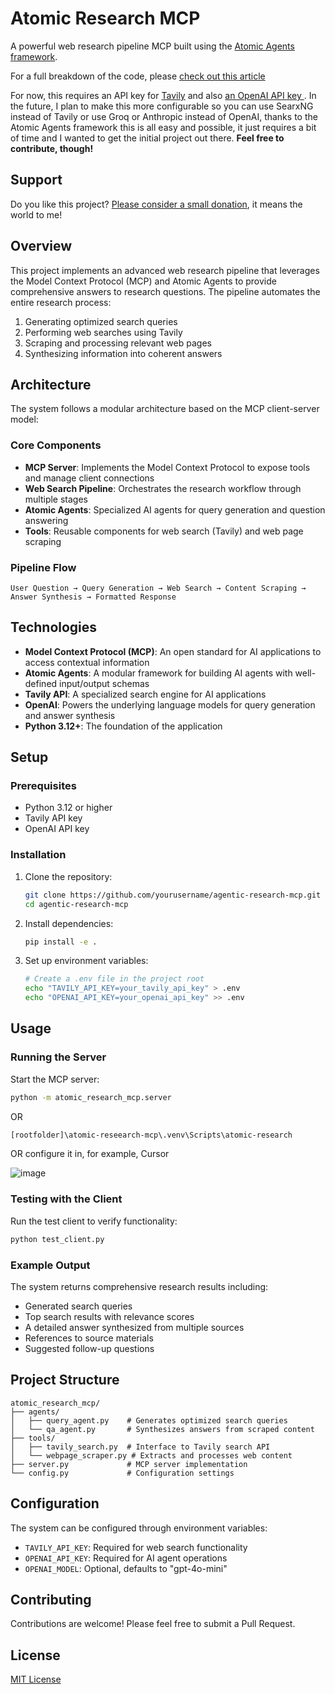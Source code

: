 # Atomic Research MCP

A powerful web research pipeline MCP built using the [Atomic Agents framework](https://github.com/BrainBlend-AI/atomic-agents).

For a full breakdown of the code, please [check out this article](https://medium.com/ai-advances/using-custom-agents-in-cursor-windsurf-copilot-and-others-to-supercharge-your-workflow-f936b630c5e5?sk=30cd72ee79ef8333d5935d556f79471e) 

For now, this requires an API key for [Tavily](https://tavily.com/) and also [an OpenAI API key ](https://platform.openai.com/api-keys). In the future, I plan to make this more configurable so you can use SearxNG instead of Tavily or use Groq or Anthropic instead of OpenAI, thanks to the Atomic Agents framework this is all easy and possible, it just requires a bit of time and I wanted to get the initial project out there. **Feel free to contribute, though!**

## Support

Do you like this project? [Please consider a small donation](https://www.paypal.com/paypalme/KennyVaneetvelde), it means the world to me!

## Overview

This project implements an advanced web research pipeline that leverages the Model Context Protocol (MCP) and Atomic Agents to provide comprehensive answers to research questions. The pipeline automates the entire research process:

1. Generating optimized search queries
2. Performing web searches using Tavily
3. Scraping and processing relevant web pages
4. Synthesizing information into coherent answers

## Architecture

The system follows a modular architecture based on the MCP client-server model:

### Core Components

- **MCP Server**: Implements the Model Context Protocol to expose tools and manage client connections
- **Web Search Pipeline**: Orchestrates the research workflow through multiple stages
- **Atomic Agents**: Specialized AI agents for query generation and question answering
- **Tools**: Reusable components for web search (Tavily) and web page scraping

### Pipeline Flow

```
User Question → Query Generation → Web Search → Content Scraping → Answer Synthesis → Formatted Response
```

## Technologies

- **Model Context Protocol (MCP)**: An open standard for AI applications to access contextual information
- **Atomic Agents**: A modular framework for building AI agents with well-defined input/output schemas
- **Tavily API**: A specialized search engine for AI applications
- **OpenAI**: Powers the underlying language models for query generation and answer synthesis
- **Python 3.12+**: The foundation of the application

## Setup

### Prerequisites

- Python 3.12 or higher
- Tavily API key
- OpenAI API key

### Installation

1. Clone the repository:
   ```bash
   git clone https://github.com/yourusername/agentic-research-mcp.git
   cd agentic-research-mcp
   ```

2. Install dependencies:
   ```bash
   pip install -e .
   ```

3. Set up environment variables:
   ```bash
   # Create a .env file in the project root
   echo "TAVILY_API_KEY=your_tavily_api_key" > .env
   echo "OPENAI_API_KEY=your_openai_api_key" >> .env
   ```

## Usage

### Running the Server

Start the MCP server:

```bash
python -m atomic_research_mcp.server
```

OR
```bash
[rootfolder]\atomic-reseearch-mcp\.venv\Scripts\atomic-research
```

OR configure it in, for example, Cursor

![image](https://github.com/user-attachments/assets/8b04863a-a5ed-4f90-8f56-723c9bd388ab)


### Testing with the Client

Run the test client to verify functionality:

```bash
python test_client.py
```

### Example Output

The system returns comprehensive research results including:

- Generated search queries
- Top search results with relevance scores
- A detailed answer synthesized from multiple sources
- References to source materials
- Suggested follow-up questions

## Project Structure

```
atomic_research_mcp/
├── agents/
│   ├── query_agent.py    # Generates optimized search queries
│   └── qa_agent.py       # Synthesizes answers from scraped content
├── tools/
│   ├── tavily_search.py  # Interface to Tavily search API
│   └── webpage_scraper.py # Extracts and processes web content
├── server.py             # MCP server implementation
└── config.py             # Configuration settings
```

## Configuration

The system can be configured through environment variables:

- `TAVILY_API_KEY`: Required for web search functionality
- `OPENAI_API_KEY`: Required for AI agent operations
- `OPENAI_MODEL`: Optional, defaults to "gpt-4o-mini"

## Contributing

Contributions are welcome! Please feel free to submit a Pull Request.

## License

[MIT License](LICENSE)
